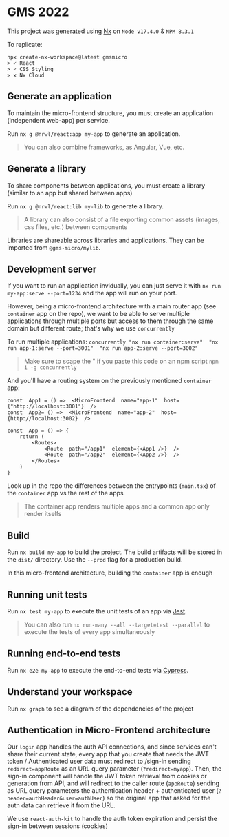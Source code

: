 # GMS 2022
This project was generated using [Nx](https://nx.dev) on `Node v17.4.0` & `NPM 8.3.1`

To replicate:
````
npx create-nx-workspace@latest gmsmicro
> ✓ React
> ✓ CSS Styling
> x Nx Cloud
````

## Generate an application

To maintain the micro-frontend structure, you must create an application (independent web-app) per service.

Run `nx g @nrwl/react:app my-app` to generate an application.

> You can also combine frameworks, as Angular, Vue, etc.

## Generate a library

  To share components between applications, you must create a library (similar to an app but shared between apps)

Run `nx g @nrwl/react:lib my-lib` to generate a library.

> A library can also consist of a file exporting common assets (images, css files, etc.) between components

Libraries are shareable across libraries and applications. They can be imported from `@gms-micro/mylib`.

## Development server

If you want to run an application invidually, you can just serve it with `nx run my-app:serve --port=1234` and the app will run on your port.

However, being a micro-frontend architecture with a main router app (see `container` app on the repo), we want to be able to serve multiple applications through multiple ports but access to them through the same domain but different route; that's why we use `concurrently`

To run multiple applications: `concurrently "nx run container:serve"  "nx run app-1:serve --port=3001"  "nx run app-2:serve --port=3002"`
> Make sure to scape the " if you paste this code on an npm script
> `npm i -g concurrently`


And you'll have a routing system on the previously mentioned `container` app: 

    const  App1 = () =>  <MicroFrontend  name="app-1"  host={"http://localhost:3001"}  />  
    const  App2= () =>  <MicroFrontend  name="app-2"  host={http://localhost:3002}  />    
    
    const  App = () => {    
	    return (    
		    <Routes>   
			    <Route  path="/app1"  element={<App1 />}  />    
			    <Route  path="/app2"  element={<App2 />}  />    
		    </Routes>    
	    )    
    }

Look up in the repo the differences between the entrypoints (`main.tsx`) of the `container` app vs the rest of the apps
> The container app renders multiple apps and a common app only render itselfs

## Build

Run `nx build my-app` to build the project. The build artifacts will be stored in the `dist/` directory. Use the `--prod` flag for a production build.

In this micro-frontend architecture, building the `container` app is enough

## Running unit tests

Run `nx test my-app` to execute the unit tests of an app via [Jest](https://jestjs.io).
> You can also run `nx run-many --all --target=test --parallel` to execute the tests of every app simultaneously

## Running end-to-end tests

Run `nx e2e my-app` to execute the end-to-end tests via [Cypress](https://www.cypress.io).

## Understand your workspace

Run `nx graph` to see a diagram of the dependencies of the project

## Authentication in Micro-Frontend architecture

Our `login` app handles the auth API connections, and since services can't share their current state, every app that you create that needs the JWT token / Authenticated user data must redirect to /sign-in sending `redirect=appRoute` as an URL query parameter (`?redirect=myapp`). Then, the sign-in component will handle the JWT token retrieval from cookies or generation from API, and will redirect to the caller route (`appRoute`) sending as URL query parameters the authentication header + authenticated user (`?header=authHeader&user=authUser`) so the original app that asked for the auth data can retrieve it from the URL.

We use `react-auth-kit` to handle the auth token expiration and persist the sign-in between sessions (cookies)